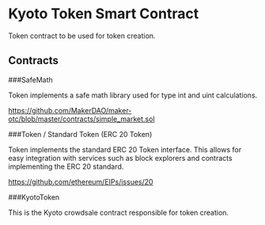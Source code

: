 # Kyoto Token Smart Contract
Token contract to be used for token creation.

## Contracts

###SafeMath

Token implements a safe math library used for type int and uint calculations.

https://github.com/MakerDAO/maker-otc/blob/master/contracts/simple_market.sol

###Token /  Standard Token (ERC 20 Token)

Token implements the standard ERC 20 Token interface. This allows for easy integration with services such as block explorers and contracts implementing the ERC 20 standard. 

https://github.com/ethereum/EIPs/issues/20

###KyotoToken

This is the Kyoto crowdsale contract responsible for token creation.
